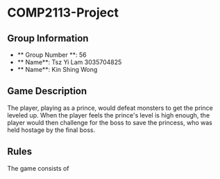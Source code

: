 # COMP2113-Project

## Group Information
- ** Group Number **: 56
- ** Name**: Tsz Yi Lam 3035704825
- ** Name**: Kin Shing Wong 

## Game Description
The player, playing as a prince, would defeat monsters to get the prince leveled up. When the player feels the prince's level is high enough, the player would then challenge for the boss to save the princess, who was held hostage by the final boss.

## Rules
The game consists of 
